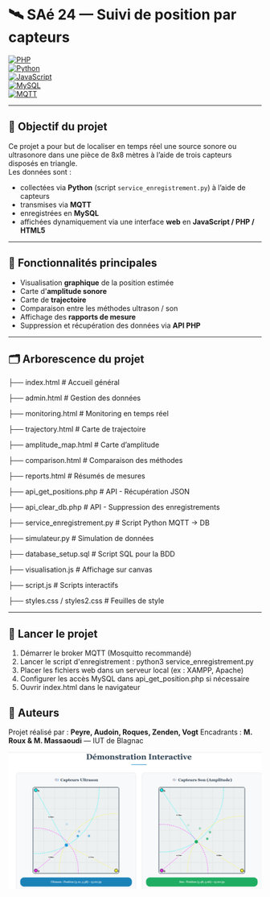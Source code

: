 # 🛰️ SAé 24 — Suivi de position par capteurs

[![PHP](https://img.shields.io/badge/PHP-8.1-8892BF.svg)](https://www.php.net/)  
[![Python](https://img.shields.io/badge/Python-3.10-blue.svg)](https://www.python.org/)  
[![JavaScript](https://img.shields.io/badge/JavaScript-ES6-yellow.svg)](https://developer.mozilla.org/fr/docs/Web/JavaScript)  
[![MySQL](https://img.shields.io/badge/MySQL-v8.0-orange.svg)](https://www.mysql.com/)  
[![MQTT](https://img.shields.io/badge/MQTT-Mosquitto-blueviolet.svg)](https://mosquitto.org/)

---

## 🎯 Objectif du projet

Ce projet a pour but de localiser en temps réel une source sonore ou ultrasonore dans une pièce de 8x8 mètres à l’aide de trois capteurs disposés en triangle.  
Les données sont :
- collectées via **Python** (script `service_enregistrement.py`) à l’aide de capteurs
- transmises via **MQTT**
- enregistrées en **MySQL**
- affichées dynamiquement via une interface **web** en **JavaScript / PHP / HTML5**

---

## 🧰 Fonctionnalités principales

- Visualisation **graphique** de la position estimée
- Carte d'**amplitude sonore**
- Carte de **trajectoire**
- Comparaison entre les méthodes ultrason / son
- Affichage des **rapports de mesure**
- Suppression et récupération des données via **API PHP**

---

## 🗂️ Arborescence du projet
├── index.html # Accueil général

├── admin.html # Gestion des données

├── monitoring.html # Monitoring en temps réel

├── trajectory.html # Carte de trajectoire

├── amplitude_map.html # Carte d’amplitude

├── comparison.html # Comparaison des méthodes

├── reports.html # Résumés de mesures

├── api_get_positions.php # API - Récupération JSON

├── api_clear_db.php # API - Suppression des enregistrements

├── service_enregistrement.py # Script Python MQTT → DB

├── simulateur.py # Simulation de données

├── database_setup.sql # Script SQL pour la BDD

├── visualisation.js # Affichage sur canvas

├── script.js # Scripts interactifs

├── styles.css / styles2.css # Feuilles de style


---

## 🧪 Lancer le projet

1. Démarrer le broker MQTT (Mosquitto recommandé)
2. Lancer le script d'enregistrement :
python3 service_enregistrement.py
3. Placer les fichiers web dans un serveur local (ex : XAMPP, Apache)
4. Configurer les accès MySQL dans api_get_position.php si nécessaire
5. Ouvrir index.html dans le navigateur

## 👥 Auteurs
Projet réalisé par :
**Peyre, Audoin, Roques, Zenden, Vogt**
Encadrants : **M. Roux & M. Massaoudi** — IUT de Blagnac

![aperçu interface](./simulation_web/docs/apercu_interface.png)
